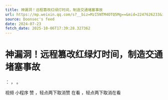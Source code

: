 ```yaml
---
title: 神漏洞！远程篡改红绿灯时间，制造交通堵塞事故
url: https://mp.weixin.qq.com/s?__biz=MzI5NTM4OTQ5Mg==&mid=2247626233&idx=4&sn=6a99c5a3177ffa512f3c60d993c62111
source: Doonsec's feed
date: 2024-07-23
fetch_date: 2025-10-06T17:39:28.327362
---
```


# 神漏洞！远程篡改红绿灯时间，制造交通堵塞事故

：
，
。

视频
小程序
赞
，轻点两下取消赞
在看
，轻点两下取消在看